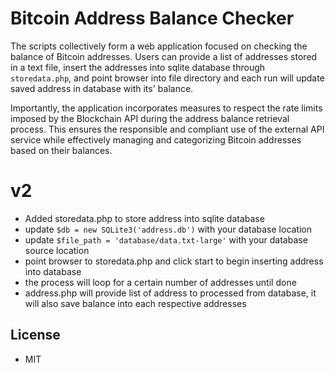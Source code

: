 # Bitcoin Address Balance Checker
The scripts collectively form a web application focused on checking the balance of Bitcoin addresses. Users can provide a list of addresses stored in a text file, insert the addresses into sqlite database through `storedata.php`, and point browser into file directory and each run will update saved address in database with its' balance.

Importantly, the application incorporates measures to respect the rate limits imposed by the Blockchain API during the address balance retrieval process. This ensures the responsible and compliant use of the external API service while effectively managing and categorizing Bitcoin addresses based on their balances.

# v2
- Added storedata.php to store address into sqlite database
- update `$db = new SQLite3('address.db')` with your database location
- update `$file_path = 'database/data.txt-large'` with your database source location
- point browser to storedata.php and click start to begin inserting address into database
- the process will loop for a certain number of addresses until done
- address.php will provide list of address to processed from database, it will also save balance into each respective addresses



## License

- MIT
